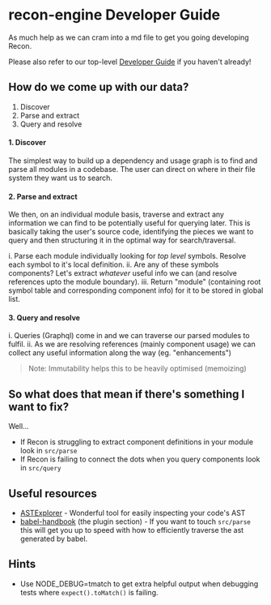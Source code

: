 recon-engine Developer Guide
============================

As much help as we can cram into a md file to get you going developing Recon.

Please also refer to our top-level [Developer Guide](../../../docs/dev-guide.md) if you haven't already!

## How do we come up with our data?

1. Discover
2. Parse and extract
2. Query and resolve

#### 1. Discover

The simplest way to build up a dependency and usage graph is to find and parse all
modules in a codebase. The user can direct on where in their file system they want
us to search.

#### 2. Parse and extract

We then, on an individual module basis, traverse and extract
any information we can find to be potentially useful for querying later. This is
basically taking the user's source code, identifying the pieces we want to query and
then structuring it in the optimal way for search/traversal.

i. Parse each module individually looking for *top level* symbols. Resolve each symbol
to it's local definition.
ii. Are any of these symbols components? Let's extract *whatever* useful info we can
(and resolve references upto the module boundary).
iii. Return "module" (containing root symbol table and corresponding component info)
for it to be stored in global list.

#### 3. Query and resolve

i. Queries (Graphql) come in and we can traverse our parsed modules to fulfil.
ii. As we are resolving references (mainly component usage) we can collect any useful
information along the way (eg. "enhancements")

> Note: Immutability helps this to be heavily optimised (memoizing)

## So what does that mean if there's something I want to fix?

Well...

- If Recon is struggling to extract component definitions in your module look in `src/parse`
- If Recon is failing to connect the dots when you query components look in `src/query`

## Useful resources

- [ASTExplorer](http://astexplorer.net) - Wonderful tool for easily inspecting your code's AST
- [babel-handbook](https://github.com/thejameskyle/babel-handbook) (the plugin section) -
If you want to touch `src/parse` this will get you up to speed with how to efficiently
traverse the ast generated by babel.

## Hints

- Use NODE_DEBUG=tmatch to get extra helpful output when debugging tests where
`expect().toMatch()` is failing.
